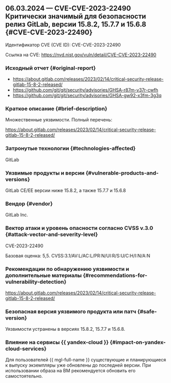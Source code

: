 ## 06.03.2024 — CVE-CVE-2023-22490 Критически значимый для безопасности релиз GitLab, версии 15.8.2, 15.7.7 и 15.6.8 {#CVE-CVE-2023-22490}

Идентификатор CVE (CVE ID): CVE-CVE-2023-22490

Ссылка на CVE: <https://nvd.nist.gov/vuln/detail/CVE-CVE-2023-22490>

### Исходный отчет {#original-report}

* <https://about.gitlab.com/releases/2023/02/14/critical-security-release-gitlab-15-8-2-released/>
* <https://github.com/git/git/security/advisories/GHSA-r87m-v37r-cwfh>
* <https://github.com/git/git/security/advisories/GHSA-gw92-x3fm-3g3q>

### Краткое описание {#brief-description}

Множественные уязвимости. Полный перечень:

<https://about.gitlab.com/releases/2023/02/14/critical-security-release-gitlab-15-8-2-released/>

### Затронутые технологии {#technologies-affected}

GitLab

### Уязвимые продукты и версии {#vulnerable-products-and-versions}

GitLab CE/EE версии ниже 15.8.2, а также 15.7.7 и 15.6.8

### Вендор {#vendor}

GitLab Inc.

### Вектор атаки и уровень опасности согласно CVSS v.3.0 {#attack-vector-and-severity-level}

CVE-2023-22490

Базовая оценка: 5,5. CVSS:3.1/AV:L/AC:L/PR:N/UI:R/S:U/C:H/I:N/A:N

### Рекомендации по обнаружению уязвимости и дополнительные материалы {#recommendations-for-vulnerability-detection}

<https://about.gitlab.com/releases/2023/02/14/critical-security-release-gitlab-15-8-2-released/>

### Безопасная версия уязвимого продукта или патч {#safe-version}

Уязвимости устранены в версиях 15.8.2, 15.7.7 и 15.6.8.

### Влияние на сервисы {{ yandex-cloud }} {#impact-on-yandex-cloud-services}

Для пользователей {{ mgl-full-name }} существующие и планирующиеся к выпуску экземпляры уже обновлены до последней версии. При использовании образа на ВМ рекомендуется обновить его самостоятельно.